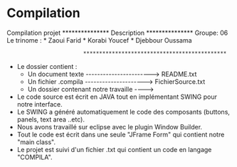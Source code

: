 # Compilation
Compilation projet
 ***************  Description  ***************
Groupe:  06
Le trinome :
	* Zaoui Farid
	* Korabi Youcef
	* Djebbour Oussama

  		                    *********************************************

* Le dossier contient :
	- Un document texte -----------------------> README.txt
	- Un fichier .compila ---------------------> FichierSource.txt
	- Un dossier contenant notre travaille ----> 
* Le code source est écrit en JAVA tout en implémentant SWING pour notre interface.
* Le SWING a généré automatiquement le code des composants (buttons, panels, text area ..etc).
* Nous avons travaillé sur eclipse avec le plugin Window Builder.
* Tout le code est écrit dans une seule "JFrame Form" qui contient notre "main class".
* Le projet est suivi d'un fichier .txt qui contient un code en langage "COMPILA".
